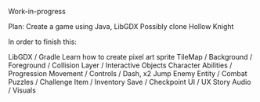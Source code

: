 Work-in-progress

Plan:
Create a game using Java, LibGDX
Possibly clone Hollow Knight

In order to finish this:

LibGDX / Gradle
Learn how to create pixel art sprite
TileMap / Background / Foreground / Collision Layer / Interactive Objects
Character Abilities / Progression
Movement / Controls / Dash, x2 Jump
Enemy Entity / Combat
Puzzles / Challenge
Item / Inventory
Save / Checkpoint
UI / UX
Story
Audio / Visuals
